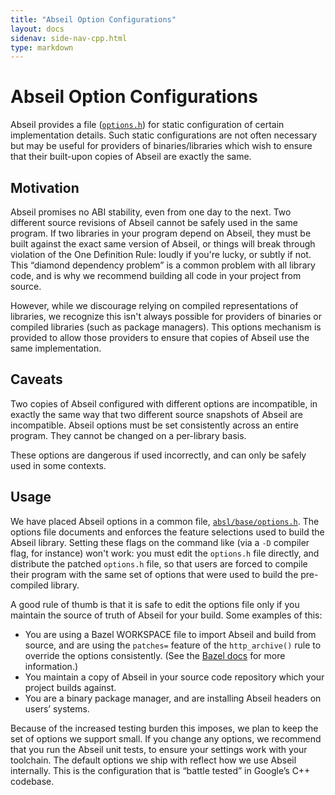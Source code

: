 ```yaml
---
title: "Abseil Option Configurations"
layout: docs
sidenav: side-nav-cpp.html
type: markdown
---
```


# Abseil Option Configurations

Abseil provides a file ([`options.h`][options-file]) for static configuration of
certain implementation details. Such static configurations are not often
necessary but may be useful for providers of binaries/libraries which wish to
ensure that their built-upon copies of Abseil are exactly the same.

## Motivation

Abseil promises no ABI stability, even from one day to the next. Two different
source revisions of Abseil cannot be safely used in the same program. If two
libraries in your program depend on Abseil, they must be built against the exact
same version of Abseil, or things will break through violation of the One
Definition Rule: loudly if you're lucky, or subtly if not. This “diamond
dependency problem” is a common problem with all library code, and is why we
recommend building all code in your project from source.

However, while we discourage relying on compiled representations of libraries,
we recognize this isn't always possible for providers of binaries or compiled
libraries (such as package managers). This options mechanism is provided to
allow those providers to ensure that copies of Abseil use the same
implementation.

## Caveats

Two copies of Abseil configured with different options are incompatible, in
exactly the same way that two different source snapshots of Abseil are
incompatible. Abseil options must be set consistently across an entire program.
They cannot be changed on a per-library basis.

These options are dangerous if used incorrectly, and can only be safely used in
some contexts.

## Usage

We have placed Abseil options in a common file,
[`absl/base/options.h`][options-file]. The options file documents and enforces
the feature selections used to build the Abseil library. Setting these flags on
the command like (via a `-D` compiler flag, for instance) won't work: you must
edit the `options.h` file directly, and distribute the patched `options.h` file,
so that users are forced to compile their program with the same set of options
that were used to build the pre-compiled library.

A good rule of thumb is that it is safe to edit the options file only if you
maintain the source of truth of Abseil for your build. Some examples of this:

* You are using a Bazel WORKSPACE file to import Abseil and build from source,
  and are using the `patches=` feature of the `http_archive()` rule to override
  the options consistently. (See the [Bazel docs][bazel] for more information.)
* You maintain a copy of Abseil in your source code repository which your
  project builds against.
* You are a binary package manager, and are installing Abseil headers on users’
  systems.

Because of the increased testing burden this imposes, we plan to keep the set of
options we support small. If you change any options, we recommend that you run
the Abseil unit tests, to ensure your settings work with your toolchain. The
default options we ship with reflect how we use Abseil internally. This is the
configuration that is “battle tested” in Google’s C++ codebase.

[options-file]: https://github.com/abseil/abseil-cpp/blob/master/absl/base/options.h
[bazel]: https://docs.bazel.build/versions/master/repo/http.html
